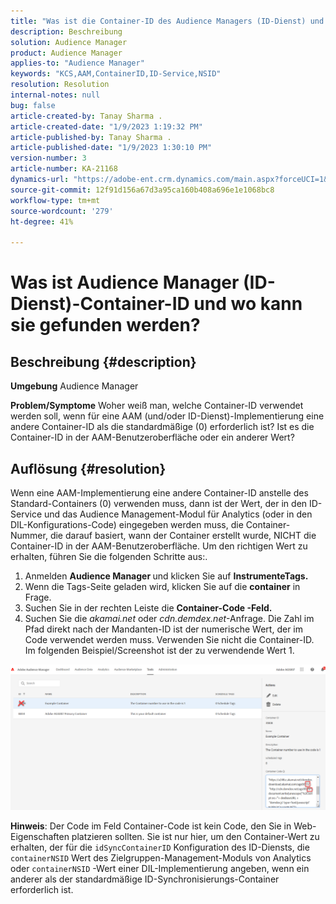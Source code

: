 ```yaml
---
title: "Was ist die Container-ID des Audience Managers (ID-Dienst) und wo findet man sie?"
description: Beschreibung
solution: Audience Manager
product: Audience Manager
applies-to: "Audience Manager"
keywords: "KCS,AAM,ContainerID,ID-Service,NSID"
resolution: Resolution
internal-notes: null
bug: false
article-created-by: Tanay Sharma .
article-created-date: "1/9/2023 1:19:32 PM"
article-published-by: Tanay Sharma .
article-published-date: "1/9/2023 1:30:10 PM"
version-number: 3
article-number: KA-21168
dynamics-url: "https://adobe-ent.crm.dynamics.com/main.aspx?forceUCI=1&pagetype=entityrecord&etn=knowledgearticle&id=af73203e-2090-ed11-aad1-6045bd006793"
source-git-commit: 12f91d156a67d3a95ca160b408a696e1e1068bc8
workflow-type: tm+mt
source-wordcount: '279'
ht-degree: 41%

---
```


# Was ist Audience Manager (ID-Dienst)-Container-ID und wo kann sie gefunden werden?

## Beschreibung {#description}

<b>Umgebung</b>
Audience Manager


<b>Problem/Symptome</b>
Woher weiß man, welche Container-ID verwendet werden soll, wenn für eine AAM (und/oder ID-Dienst)-Implementierung eine andere Container-ID als die standardmäßige (0) erforderlich ist? Ist es die Container-ID in der AAM-Benutzeroberfläche oder ein anderer Wert?


## Auflösung {#resolution}


Wenn eine AAM-Implementierung eine andere Container-ID anstelle des Standard-Containers (0) verwenden muss, dann ist der Wert, der in den ID-Service und das Audience Management-Modul für Analytics (oder in den DIL-Konfigurations-Code) eingegeben werden muss, die Container-Nummer, die darauf basiert, wann der Container erstellt wurde, NICHT die Container-ID in der AAM-Benutzeroberfläche. Um den richtigen Wert zu erhalten, führen Sie die folgenden Schritte aus:.

1. Anmelden <b>Audience Manager </b>und klicken Sie auf <b>Instrumente</b><b>Tags.</b>
2. Wenn die Tags-Seite geladen wird, klicken Sie auf die <b>container</b> in Frage.
3. Suchen Sie in der rechten Leiste die <b>Container-Code -Feld.</b>
4. Suchen Sie die *akamai.net* oder *cdn.demdex.net*-Anfrage. Die Zahl im Pfad direkt nach der Mandanten-ID ist der numerische Wert, der im Code verwendet werden muss. Verwenden Sie nicht die Container-ID. Im folgenden Beispiel/Screenshot ist der zu verwendende Wert 1.


![](assets/4768ad75-347c-ed11-81ac-6045bd006a22.png)

<b>Hinweis</b>: Der Code im Feld Container-Code ist kein Code, den Sie in Web-Eigenschaften platzieren sollten. Sie ist nur hier, um den Container-Wert zu erhalten, der für die `idSyncContainerID` Konfiguration des ID-Diensts, die `containerNSID` Wert des Zielgruppen-Management-Moduls von Analytics oder `containerNSID` -Wert einer DIL-Implementierung angeben, wenn ein anderer als der standardmäßige ID-Synchronisierungs-Container erforderlich ist.


